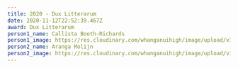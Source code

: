 ```yaml
---
title: 2020 - Dux Litterarum
date: 2020-11-12T22:52:39.467Z
award: Dux Litterarum
person1_name: Callista Booth-Richards
person1_image: https://res.cloudinary.com/whanganuihigh/image/upload/v1605222317/Honours%20Board/2020_-_Callista_Booth-Richards_-_Dux_of_School.jpg
person2_name: Aranga Molijn
person2_image: https://res.cloudinary.com/whanganuihigh/image/upload/v1605222317/Honours%20Board/2020_-_Aranga_Molijn_-_Proxime_Accessit.jpg
---
```

